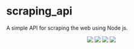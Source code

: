 # scraping_api
A simple API for scraping the web using Node js.
</p>
<p align="center">
	<img src="https://img.shields.io/badge/Language-Node_js-brightgreen.svg">
	<img src="https://img.shields.io/badge/Dependency1- CheerioJS-orange.svg">
	<img src="https://img.shields.io/badge/Dependency2- Puppeteer-brightgreen.svg">
	<img src="https://img.shields.io/badge/Module-request-promise-brightgreen.svg">
</p>
